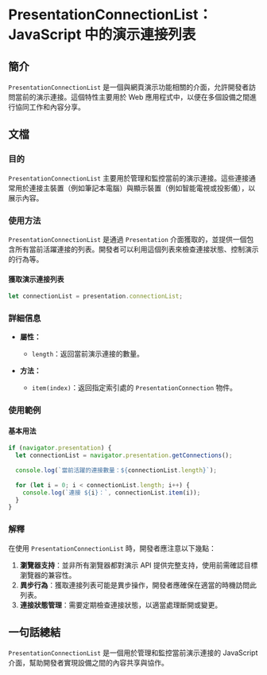 <!--
Meta Description: # PresentationConnectionList：JavaScript 中的演示連接列表 ## 簡介 `PresentationConnectionList` 是一個與網頁演示功能相關的介面，允許開發者訪問當前的演示連接。這個特性主要用於 Web 應用程式中，以便在多個設備之間進行協同工作和...
Meta Keywords: presentationconnectionlist, connectionlist, javascript, presentation, let
-->

# PresentationConnectionList：JavaScript 中的演示連接列表

## 簡介
`PresentationConnectionList` 是一個與網頁演示功能相關的介面，允許開發者訪問當前的演示連接。這個特性主要用於 Web 應用程式中，以便在多個設備之間進行協同工作和內容分享。

## 文檔

### 目的
`PresentationConnectionList` 主要用於管理和監控當前的演示連接。這些連接通常用於連接主裝置（例如筆記本電腦）與顯示裝置（例如智能電視或投影儀），以展示內容。

### 使用方法
`PresentationConnectionList` 是通過 `Presentation` 介面獲取的，並提供一個包含所有當前活躍連接的列表。開發者可以利用這個列表來檢查連接狀態、控制演示的行為等。

#### 獲取演示連接列表
```javascript
let connectionList = presentation.connectionList;
```

### 詳細信息
- **屬性：**
  - `length`：返回當前演示連接的數量。
  
- **方法：**
  - `item(index)`：返回指定索引處的 `PresentationConnection` 物件。

### 使用範例

#### 基本用法
```javascript
if (navigator.presentation) {
  let connectionList = navigator.presentation.getConnections();
  
  console.log(`當前活躍的連接數量：${connectionList.length}`);
  
  for (let i = 0; i < connectionList.length; i++) {
    console.log(`連接 ${i}：`, connectionList.item(i));
  }
}
```

### 解釋
在使用 `PresentationConnectionList` 時，開發者應注意以下幾點：
1. **瀏覽器支持**：並非所有瀏覽器都對演示 API 提供完整支持，使用前需確認目標瀏覽器的兼容性。
2. **異步行為**：獲取連接列表可能是異步操作，開發者應確保在適當的時機訪問此列表。
3. **連接狀態管理**：需要定期檢查連接狀態，以適當處理斷開或變更。

## 一句話總結
`PresentationConnectionList` 是一個用於管理和監控當前演示連接的 JavaScript 介面，幫助開發者實現設備之間的內容共享與協作。